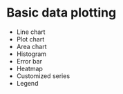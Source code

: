 # Basic data plotting
- Line chart
- Plot chart
- Area chart
- Histogram
- Error bar
- Heatmap
- Customized series
- Legend
